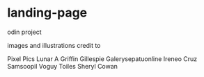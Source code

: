 # landing-page

odin project

images and illustrations
credit to

Pixel Pics
Lunar A
Griffin Gillespie
Galerysepatuonline
Ireneo Cruz
Samsoopil
Voguy Toiles
Sheryl Cowan
